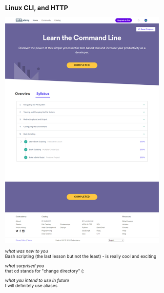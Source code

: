 ## Linux CLI, and HTTP
![](screencapture-codecademy.png)

*what was new to you*  
Bash scripting (the last lesson but not the least) - is really cool and exciting

*what surprised you*  
that cd stands for "change directory" (:

*what you intend to use in future*  
I will definitely use aliases